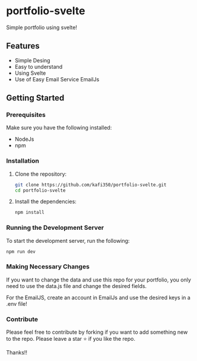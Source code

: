 # portfolio-svelte

Simple portfolio using svelte!

## Features

- Simple Desing
- Easy to understand
- Using Svelte
- Use of Easy Email Service EmailJs

## Getting Started

### Prerequisites

Make sure you have the following installed:

- NodeJs
- npm

### Installation

1. Clone the repository:

   ```bash
   git clone https://github.com/kafi350/portfolio-svelte.git
   cd portfolio-svelte
   ```

2. Install the dependencies:
   ```bash
   npm install
   ```

### Running the Development Server

To start the development server, run the following:

```bash
npm run dev
```


### Making Necessary Changes

If you want to change the data and use this repo for your portfolio, you only need to use the data.js file and change the desired fields. 

For the EmailJS, create an account in EmailJs and use the desired keys in a .env file! 

### Contribute 

Please feel free to contribute by forking if you want to add something new to the repo.
Please leave a star ⭐ if you like the repo.

Thanks!! 


